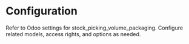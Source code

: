 # Configuration

Refer to Odoo settings for stock_picking_volume_packaging. Configure related models, access rights, and options as needed.
